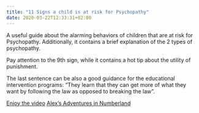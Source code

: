 ```yaml
---
title: "11 Signs a child is at risk for Psychopathy"
date: 2020-03-22T12:33:31+02:00
---
```


A useful guide about the alarming behaviors of children that are at risk for Psychopathy. Additionally, it contains a brief explanation of the 2 types of psychopathy.

Pay attention to the 9th sign, while it contains a hot tip about the utility of punishment. 

The last sentence can be also a good guidance for the educational intervention programs: 
“They learn that they can get more of what they want by following the law as opposed to breaking the law”.


[Enjoy the video](https://gohugo.io/functions/format/)
[Alex’s Adventures in Numberland](http://www.alexbellos.com/numberland)

